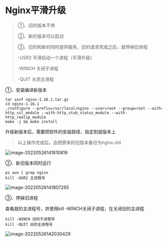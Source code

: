 # Nginx平滑升级

> ①、旧的版本不停
>
> ②、新的版本可以启动
>
> ③、旧的和新的同时提供服务，旧的请求完成之后，就停掉旧进程
>
> -USR2  平滑启动一个进程（平滑升级）
>
> -WINCH  关闭子进程
>
> -QUIT  关闭主进程

①、安装编译新版本

~~~shell
tar zxvf nginx-1.16.1.tar.gz
cd nginx-1.16.1
./configure --prefix=/usr/local/nginx --user=root --group=root --with-http_ssl_module --with-http_stub_status_module --with-http_realip_module
make -j && make install
~~~

升级新版本后，需要把软件的安装路径，指定到就版本上

> 以上操作完成后，会把原来的旧版本备份为nginx.old

![image-20220526141610819](https://raw.githubusercontent.com/zhouwei1997/Image/master/202205261416912.png)

②、新旧版本同时运行

~~~shell
ps aux | grep nginx 
kill -USR2 主进程号
~~~

![image-20220526141807265](https://raw.githubusercontent.com/zhouwei1997/Image/master/202205261418332.png)

③、停掉旧进程

查看就的主进程号，并使用kill -WINCH关闭子进程，在关闭旧的主进程

~~~shell
kill -WINCH 旧的子进程号
kill -QUIT 旧的主进程号
~~~

![image-20220526142030429](https://raw.githubusercontent.com/zhouwei1997/Image/master/202205261420480.png)